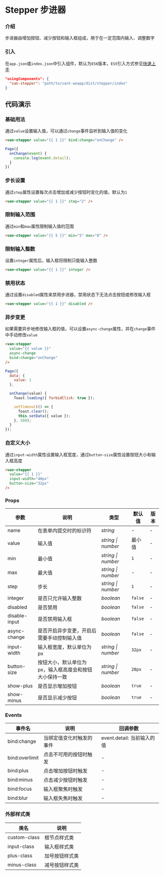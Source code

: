 # Stepper 步进器

### 介绍

步进器由增加按钮、减少按钮和输入框组成，用于在一定范围内输入、调整数字

### 引入

在`app.json`或`index.json`中引入组件，默认为`ES6`版本，`ES5`引入方式参见[快速上手](#/quickstart)

```json
"usingComponents": {
  "van-stepper": "path/to/vant-weapp/dist/stepper/index"
}
```

## 代码演示

### 基础用法

通过`value`设置输入值，可以通过`change`事件监听到输入值的变化

```html
<van-stepper value="{{ 1 }}" bind:change="onChange" />
```

```js
Page({
  onChange(event) {
    console.log(event.detail);
  }
})
```

### 步长设置

通过`step`属性设置每次点击增加或减少按钮时变化的值，默认为`1`

```html
<van-stepper value="{{ 1 }}" step="2" />
```

### 限制输入范围

通过`min`和`max`属性限制输入值的范围

```html
<van-stepper value="{{ 5 }}" min="5" max="8" />
```

### 限制输入整数

设置`integer`属性后，输入框将限制只能输入整数

```html
<van-stepper value="{{ 1 }}" integer />
```

### 禁用状态

通过设置`disabled`属性来禁用步进器，禁用状态下无法点击按钮或修改输入框

```html
<van-stepper value="{{ 1 }}" disabled />
```

### 异步变更

如果需要异步地修改输入框的值，可以设置`async-change`属性，并在`change`事件中手动修改`value`

```html
<van-stepper
  value="{{ value }}"
  async-change
  bind:change="onChange"
/>
```

```js
Page({
  data: {
    value: 1
  },

  onChange(value) {
    Toast.loading({ forbidClick: true });

    setTimeout(() => {
      Toast.clear();
      this.setData({ value });
    }, 500);
  }
});
```

### 自定义大小

通过`input-width`属性设置输入框宽度，通过`button-size`属性设置按钮大小和输入框高度

```html
<van-stepper
  value="{{ 1 }}"
  input-width="40px"
  button-size="32px"
/>
```

### Props

| 参数 | 说明 | 类型 | 默认值 | 版本 |
|-----------|-----------|-----------|-------------|-------------|
| name | 在表单内提交时的标识符 | *string* | - | - |
| value | 输入值 | *string \| number* | 最小值 | - |
| min | 最小值 | *string \| number* | `1` | - |
| max | 最大值 | *string \| number* | - | - |
| step | 步长 | *string \| number* | `1` | - |
| integer | 是否只允许输入整数 | *boolean* | `false` | - |
| disabled | 是否禁用 | *boolean* | `false` | - |
| disable-input | 是否禁用输入框 | *boolean* | `false` | - |
| async-change | 是否开启异步变更，开启后需要手动控制输入值 | *boolean* | `false` | - |
| input-width | 输入框宽度，默认单位为px | *string \| number* | `32px` | - |
| button-size | 按钮大小，默认单位为px，输入框高度会和按钮大小保持一致 | *string \| number* | `28px` | - |
| show-plus | 是否显示增加按钮 | *boolean* | `true` | - |
| show-minus | 是否显示减少按钮 | *boolean* | `true` | - |

### Events

| 事件名 | 说明 | 回调参数 |
|-----------|-----------|-----------|
| bind:change | 当绑定值变化时触发的事件 | event.detail: 当前输入的值 |
| bind:overlimit | 点击不可用的按钮时触发 | - |
| bind:plus | 点击增加按钮时触发 | - |
| bind:minus | 点击减少按钮时触发 | - |
| bind:focus | 输入框聚焦时触发 | - |
| bind:blur | 输入框失焦时触发 | - |

### 外部样式类

| 类名 | 说明 |
|-----------|-----------|
| custom-class | 根节点样式类 |
| input-class | 输入框样式类 |
| plus-class | 加号按钮样式类 |
| minus-class | 减号按钮样式类 |
